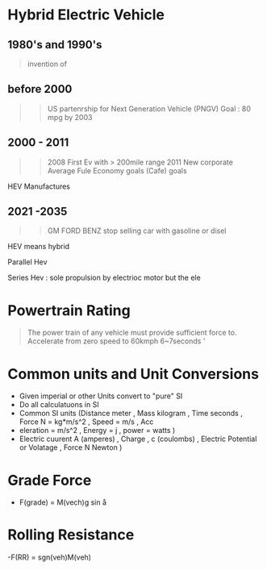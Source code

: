 # Hybrid Electric Vehicle


## 1980's and 1990's 

> invention of 

## before 2000 
>> US partenrship for Next Generation Vehicle (PNGV) 
>> Goal : 80 mpg by 2003 

## 2000 - 2011 

>>  2008 First Ev with > 200mile range 
>>  2011 New corporate Average Fule Economy goals (Cafe) goals 


HEV Manufactures

## 2021 -2035 

>> GM FORD BENZ stop selling car with gasoline or disel 


HEV means hybrid 

Parallel Hev

Series Hev : sole propulsion by electrioc motor but the ele


# Powertrain Rating 
> The power train of any vehicle must provide sufficient force to. 
> Accelerate from zero speed to 60kmph 6~7seconds 
> '

# Common units and Unit Conversions 
- Given imperial or other Units convert to "pure" SI 
- Do all calculatuons in SI 
- Common SI units (Distance meter , Mass  kilogram , Time seconds , Force N = kg*m/s^2 , Speed = m/s , Acc
- eleration = m/s^2 , Energy = j , power = watts ) 
- Electric cuurent A (amperes) , Charge , c (coulombs) , Electric Potential or Volatage , Force N Newton ) 

# Grade Force  
- F(grade) = M(vech)g sin å

# Rolling Resistance 

-F(RR)  = sgn(veh)M(veh)
